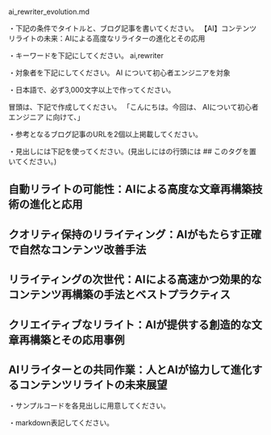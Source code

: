 ai_rewriter_evolution.md

・下記の条件でタイトルと、ブログ記事を書いてください。
【AI】コンテンツリライトの未来：AIによる高度なリライターの進化とその応用

・キーワードを下記にしてください。
ai,rewriter

・対象者を下記にしてください。
  AI について初心者エンジニアを対象


・日本語で、必ず3,000文字以上で作ってください。

冒頭は、下記で作成してください。
「こんにちは。今回は、
AIについて初心者エンジニア
に向けて、」

・参考となるブログ記事のURLを2個以上掲載してください。

・見出しには下記を使ってください。(見出しにはの行頭には ## このタグを置いてください。)
## 自動リライトの可能性：AIによる高度な文章再構築技術の進化と応用
## クオリティ保持のリライティング：AIがもたらす正確で自然なコンテンツ改善手法
## リライティングの次世代：AIによる高速かつ効果的なコンテンツ再構築の手法とベストプラクティス
## クリエイティブなリライト：AIが提供する創造的な文章再構築とその応用事例
## AIリライターとの共同作業：人とAIが協力して進化するコンテンツリライトの未来展望

・サンプルコードを各見出しに用意してください。

・markdown表記してください。

